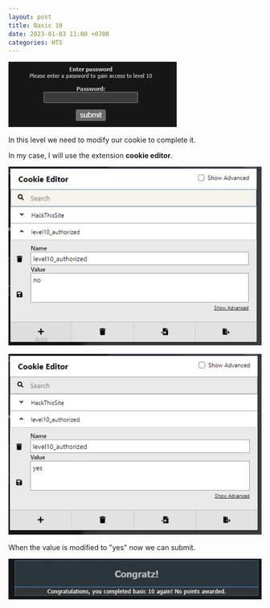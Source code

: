 ```yaml
---
layout: post
title: Basic 10
date: 2023-01-03 11:00 +0700
categories: HTS
---
```


![Basic1](/images/HTS/basic10/Captura.PNG)

In this level we need to modify our cookie to complete it.

In my case, I will use the extension **cookie editor**.

![Basic2](/images/HTS/basic10/Captura2.PNG)

![Basic3](/images/HTS/basic10/Captura3.PNG)

When the value is modified to "yes" now we can submit.

![Basic4](/images/HTS/basic10/Captura4.PNG)
